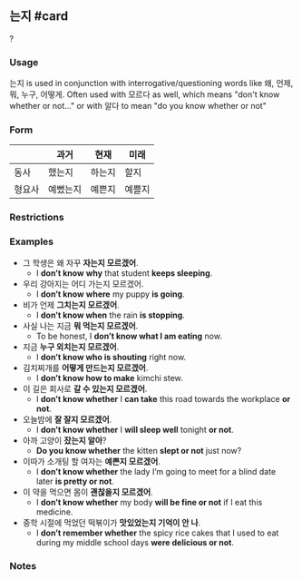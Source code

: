 ## 는지 #card
?
### Usage
는지 is used in conjunction with interrogative/questioning words like 왜, 언제, 뭐, 누구, 어떻게. Often used with 모르다 as well, which means "don't know whether or not..." or with 알다 to mean "do you know whether or not"
### Form
|     | 과거   | 현재  | 미래  |
| --- | ---- | --- | --- |
| 동사  | 했는지  | 하는지 | 할지  |
| 형요사 | 예뻤는지 | 예쁜지 | 예쁠지 |
### Restrictions
### Examples
* 그 학생은 왜 자꾸 **자는지 모르겠어**.  
	* I **don’t know** **why** that student **keeps sleeping**.
* 우리 강아지는 어디 가는지 모르겠어. 
	* I **don’t know** **where** my puppy **is going**.
* 비가 언제 **그치는지 모르겠어**.  
	* I **don’t know when** the rain **is stopping**.
* 사실 나는 지금 **뭐 먹는지 모르겠어**.  
	* To be honest, I **don’t know what I am eating** now.
* 지금 **누구 외치는지 모르겠어**.  
	* I **don’t know who is shouting** right now.
* 김치찌개를 **어떻게 만드는지 모르겠어**.  
	* I **don’t know how to make** kimchi stew.
* 이 길은 회사로 **갈 수 있는지 모르겠어**.  
	* I **don’t know whether** I **can take** this road towards the workplace **or not**.
* 오늘밤에 **잘 잘지 모르겠어**.  
	* I **don’t know whether** I **will sleep well** tonight **or not**.
* 아까 고양이 **잤는지 알아**?  
	* **Do you know whether** the kitten **slept or not** just now?
* 이따가 소개팅 할 여자는 **예쁜지 모르겠어**.  
	* I **don’t know whether** the lady I’m going to meet for a blind date later **is pretty or not**.
* 이 약을 먹으면 몸이 **괜찮을지 모르겠어**.  
	* I **don’t know whether** my body **will be fine or not** if I eat this medicine.
* 중학 시절에 먹었던 떡볶이가 **맛있었는지 기억이 안 나**.  
	* I **don’t remember whether** the spicy rice cakes that I used to eat during my middle school days **were delicious or not**.
### Notes
